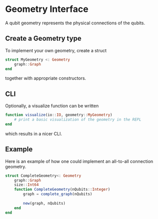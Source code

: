 # Geometry Interface

A qubit geometry represents the physical connections  of the qubits.

## Create a Geometry type
To implement your own geometry, create a struct
```julia
struct MyGeometry <: Geometry
    graph::Graph
end
```
together with appropriate constructors. 

## CLI
Optionally, a visualize function can be written
```julia
function visualize(io::IO, geometry::MyGeometry)
    # print a basic visualization of the geometry in the REPL
end
```
which results in a nicer CLI.

## Example
Here is an example of how one could implement an all-to-all connection geometry.

```julia
struct CompleteGeometry<: Geometry
    graph::Graph
    size::Int64
    function CompleteGeometry(nQubits::Integer)
        graph = complete_graph(nQubits)
        
        new(graph, nQubits)
    end
end

```

